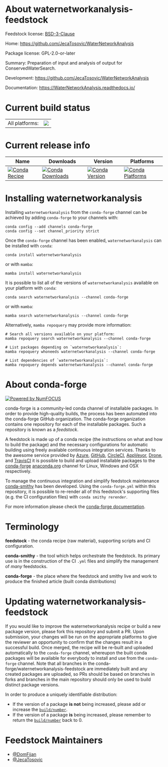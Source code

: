 About waternetworkanalysis-feedstock
====================================

Feedstock license: [BSD-3-Clause](https://github.com/conda-forge/waternetworkanalysis-feedstock/blob/main/LICENSE.txt)

Home: https://github.com/JecaTosovic/WaterNetworkAnalysis

Package license: GPL-2.0-or-later

Summary: Preparation of input and analysis of output for ConservedWaterSearch.

Development: https://github.com/JecaTosovic/WaterNetworkAnalysis

Documentation: https://WaterNetworkAnalysis.readthedocs.io/

Current build status
====================


<table><tr><td>All platforms:</td>
    <td>
      <a href="https://dev.azure.com/conda-forge/feedstock-builds/_build/latest?definitionId=18657&branchName=main">
        <img src="https://dev.azure.com/conda-forge/feedstock-builds/_apis/build/status/waternetworkanalysis-feedstock?branchName=main">
      </a>
    </td>
  </tr>
</table>

Current release info
====================

| Name | Downloads | Version | Platforms |
| --- | --- | --- | --- |
| [![Conda Recipe](https://img.shields.io/badge/recipe-waternetworkanalysis-green.svg)](https://anaconda.org/conda-forge/waternetworkanalysis) | [![Conda Downloads](https://img.shields.io/conda/dn/conda-forge/waternetworkanalysis.svg)](https://anaconda.org/conda-forge/waternetworkanalysis) | [![Conda Version](https://img.shields.io/conda/vn/conda-forge/waternetworkanalysis.svg)](https://anaconda.org/conda-forge/waternetworkanalysis) | [![Conda Platforms](https://img.shields.io/conda/pn/conda-forge/waternetworkanalysis.svg)](https://anaconda.org/conda-forge/waternetworkanalysis) |

Installing waternetworkanalysis
===============================

Installing `waternetworkanalysis` from the `conda-forge` channel can be achieved by adding `conda-forge` to your channels with:

```
conda config --add channels conda-forge
conda config --set channel_priority strict
```

Once the `conda-forge` channel has been enabled, `waternetworkanalysis` can be installed with `conda`:

```
conda install waternetworkanalysis
```

or with `mamba`:

```
mamba install waternetworkanalysis
```

It is possible to list all of the versions of `waternetworkanalysis` available on your platform with `conda`:

```
conda search waternetworkanalysis --channel conda-forge
```

or with `mamba`:

```
mamba search waternetworkanalysis --channel conda-forge
```

Alternatively, `mamba repoquery` may provide more information:

```
# Search all versions available on your platform:
mamba repoquery search waternetworkanalysis --channel conda-forge

# List packages depending on `waternetworkanalysis`:
mamba repoquery whoneeds waternetworkanalysis --channel conda-forge

# List dependencies of `waternetworkanalysis`:
mamba repoquery depends waternetworkanalysis --channel conda-forge
```


About conda-forge
=================

[![Powered by
NumFOCUS](https://img.shields.io/badge/powered%20by-NumFOCUS-orange.svg?style=flat&colorA=E1523D&colorB=007D8A)](https://numfocus.org)

conda-forge is a community-led conda channel of installable packages.
In order to provide high-quality builds, the process has been automated into the
conda-forge GitHub organization. The conda-forge organization contains one repository
for each of the installable packages. Such a repository is known as a *feedstock*.

A feedstock is made up of a conda recipe (the instructions on what and how to build
the package) and the necessary configurations for automatic building using freely
available continuous integration services. Thanks to the awesome service provided by
[Azure](https://azure.microsoft.com/en-us/services/devops/), [GitHub](https://github.com/),
[CircleCI](https://circleci.com/), [AppVeyor](https://www.appveyor.com/),
[Drone](https://cloud.drone.io/welcome), and [TravisCI](https://travis-ci.com/)
it is possible to build and upload installable packages to the
[conda-forge](https://anaconda.org/conda-forge) [anaconda.org](https://anaconda.org/)
channel for Linux, Windows and OSX respectively.

To manage the continuous integration and simplify feedstock maintenance
[conda-smithy](https://github.com/conda-forge/conda-smithy) has been developed.
Using the ``conda-forge.yml`` within this repository, it is possible to re-render all of
this feedstock's supporting files (e.g. the CI configuration files) with ``conda smithy rerender``.

For more information please check the [conda-forge documentation](https://conda-forge.org/docs/).

Terminology
===========

**feedstock** - the conda recipe (raw material), supporting scripts and CI configuration.

**conda-smithy** - the tool which helps orchestrate the feedstock.
                   Its primary use is in the construction of the CI ``.yml`` files
                   and simplify the management of *many* feedstocks.

**conda-forge** - the place where the feedstock and smithy live and work to
                  produce the finished article (built conda distributions)


Updating waternetworkanalysis-feedstock
=======================================

If you would like to improve the waternetworkanalysis recipe or build a new
package version, please fork this repository and submit a PR. Upon submission,
your changes will be run on the appropriate platforms to give the reviewer an
opportunity to confirm that the changes result in a successful build. Once
merged, the recipe will be re-built and uploaded automatically to the
`conda-forge` channel, whereupon the built conda packages will be available for
everybody to install and use from the `conda-forge` channel.
Note that all branches in the conda-forge/waternetworkanalysis-feedstock are
immediately built and any created packages are uploaded, so PRs should be based
on branches in forks and branches in the main repository should only be used to
build distinct package versions.

In order to produce a uniquely identifiable distribution:
 * If the version of a package **is not** being increased, please add or increase
   the [``build/number``](https://docs.conda.io/projects/conda-build/en/latest/resources/define-metadata.html#build-number-and-string).
 * If the version of a package **is** being increased, please remember to return
   the [``build/number``](https://docs.conda.io/projects/conda-build/en/latest/resources/define-metadata.html#build-number-and-string)
   back to 0.

Feedstock Maintainers
=====================

* [@DomFijan](https://github.com/DomFijan/)
* [@JecaTosovic](https://github.com/JecaTosovic/)

